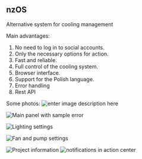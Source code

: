 ## nzOS

Alternative system for cooling management 

Main advantages:

 1. No need to log in to social accounts.
 2. Only the necessary options for action.
 3. Fast and reliable.  
 4. Full control of the cooling system.
 5. Browser interface.
 6. Support for the Polish language.
 7. Error handling 
 8. Rest API

Some photos:
![enter image description here](https://i.imgur.com/aKaeS60.png)

![Main panel with sample error](https://i.imgur.com/fUlEjPm.png)

![Lighting settings](https://i.imgur.com/1gK50UF.png)

![Fan and pump settings](https://i.imgur.com/A2LZvXT.png)

![Project information](https://i.imgur.com/VkrIEXI.png)
![notifications in action center](https://i.imgur.com/iDHxZrB.png)

